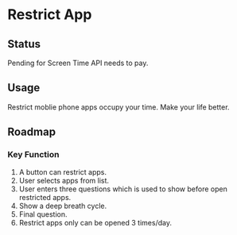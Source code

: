 # Restrict App

## Status
Pending for Screen Time API needs to pay.

## Usage
Restrict moblie phone apps occupy your time.
Make your life better.

## Roadmap



### Key Function
1. A button can restrict apps.
2. User selects apps from list.
3. User enters three questions which is used to show before open restricted apps.
4. Show a deep breath cycle.
5. Final question.
6. Restrict apps only can be opened 3 times/day.
